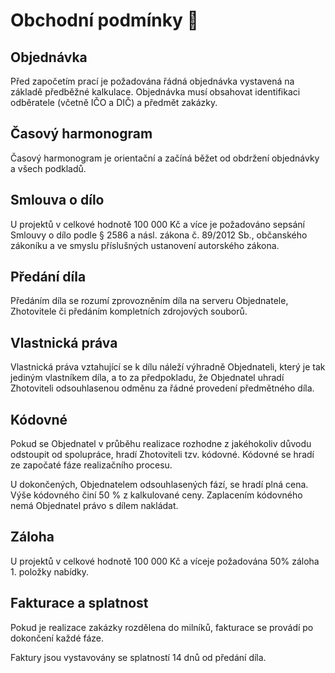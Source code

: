 # Obchodní podmínky 🧾

## Objednávka
Před započetím prací je požadována řádná objednávka vystavená na základě předběžné kalkulace. Objednávka musí obsahovat identifikaci odběratele (včetně IČO a DIČ) a předmět zakázky.

## Časový harmonogram
Časový harmonogram je orientační a začíná běžet od obdržení objednávky a všech podkladů.

## Smlouva o dílo
U projektů v celkové hodnotě 100 000 Kč a více je požadováno sepsání Smlouvy o dílo podle § 2586 a násl. zákona č. 89/2012 Sb., občanského zákoníku a ve smyslu příslušných ustanovení autorského zákona.

## Předání díla
Předáním díla se rozumí zprovozněním díla na serveru Objednatele, Zhotovitele či předáním kompletních zdrojových souborů.

## Vlastnická práva
Vlastnická práva vztahující se k dílu náleží výhradně Objednateli, který je tak jediným vlastníkem díla, a to za předpokladu, že Objednatel uhradí Zhotoviteli odsouhlasenou odměnu za řádné provedení předmětného díla.

## Kódovné
Pokud se Objednatel v průběhu realizace rozhodne z jakéhokoliv důvodu odstoupit od spolupráce, hradí Zhotoviteli tzv. kódovné. Kódovné se hradí ze započaté fáze realizačního procesu.

U dokončených, Objednatelem odsouhlasených fází, se hradí plná cena. Výše kódovného činí 50 % z kalkulované ceny. Zaplacením kódovného nemá Objednatel právo s dílem nakládat.

## Záloha
U projektů v celkové hodnotě 100 000 Kč a víceje požadována 50% záloha 1. položky nabídky.

## Fakturace a splatnost
Pokud je realizace zakázky rozdělena do milníků, fakturace se provádí po dokončení každé fáze.

Faktury jsou vystavovány se splatností 14 dnů od předání díla.
